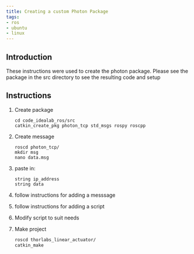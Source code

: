 ```yaml
---
title: Creating a custom Photon Package
tags:
- ros
- ubuntu
- linux
---
```

## Introduction

These instructions were used to create the photon package.  Please see the package in the src directory to see the resulting code and setup

## Instructions

1. Create package

    ```
    cd code_idealab_ros/src
    catkin_create_pkg photon_tcp std_msgs rospy roscpp
    ```

1. Create message

    ```
    roscd photon_tcp/
    mkdir msg
    nano data.msg
    ```

1. paste in:

    ```
    string ip_address
    string data
    ```

1. follow instructions for adding a messsage
1. follow instructions for adding a script
1. Modify script to suit needs
1. Make project

    ```bash
    roscd thorlabs_linear_actuator/
    catkin_make
    ```
